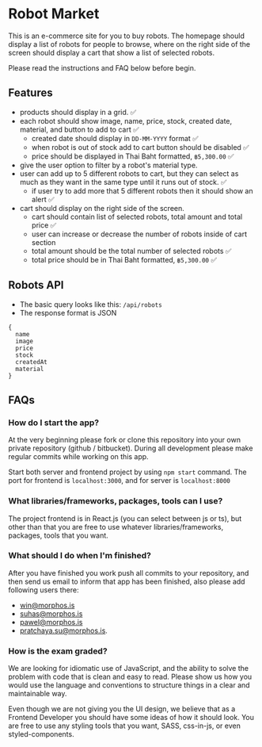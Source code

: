 # Robot Market

This is an e-commerce site for you to buy robots. The homepage should display a list of robots for people to browse,
where on the right side of the screen should display a cart that show a list of selected robots.

Please read the instructions and FAQ below before begin.

## Features

- products should display in a grid. ✅
- each robot should show image, name, price, stock, created date, material, and button to add to cart ✅
    - created date should display in `DD-MM-YYYY` format ✅
    - when robot is out of stock add to cart button should be disabled ✅
    - price should be displayed in Thai Baht formatted, `฿5,300.00` ✅
- give the user option to filter by a robot's material type.
- user can add up to 5 different robots to cart, but they can select as much as they want in the same type until it runs
  out of stock. ✅
    - if user try to add more that 5 different robots then it should show an alert ✅
- cart should display on the right side of the screen.
    - cart should contain list of selected robots, total amount and total price ✅
    - user can increase or decrease the number of robots inside of cart section
    - total amount should be the total number of selected robots ✅
    - total price should be in Thai Baht formatted, `฿5,300.00` ✅

## Robots API

- The basic query looks like this: `/api/robots`
- The response format is JSON
```
{
  name
  image
  price
  stock
  createdAt
  material
}
```

## FAQs

### How do I start the app?

At the very beginning please fork or clone this repository into your own private repository (github / bitbucket).
During all development please make regular commits while working on this app.

Start both server and frontend project by using `npm start` command. The port for frontend is `localhost:3000`, and for
server is `localhost:8000`

### What libraries/frameworks, packages, tools can I use?

The project frontend is in React.js (you can select between js or ts), but other than that you are free to use whatever
libraries/frameworks, packages, tools that you want.

### What should I do when I'm finished?

After you have finished you work push all commits to your repository, and then send us email to inform that app has been finished, also please add following users there:
* win@morphos.is
* suhas@morphos.is
* pawel@morphos.is
* pratchaya.su@morphos.is.

### How is the exam graded?

We are looking for idiomatic use of JavaScript, and the ability to solve the problem with code that is clean and easy to
read. Please show us how you would use the language and conventions to structure things in a clear and maintainable way.

Even though we are not giving you the UI design, we believe that as a Frontend Developer you should have some ideas of
how it should look. You are free to use any styling tools that you want, SASS, css-in-js, or even styled-components.
